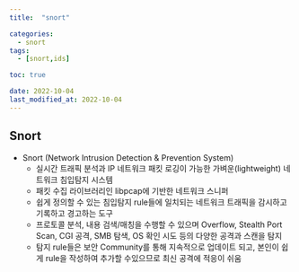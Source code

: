```yaml
---
title:  "snort" 

categories:
  - snort
tags:
  - [snort,ids]

toc: true

date: 2022-10-04
last_modified_at: 2022-10-04
---
```


## Snort

- Snort (Network Intrusion Detection & Prevention System)
  - 실시간 트래픽 분석과 IP 네트워크 패킷 로깅이 가능한 가벼운(lightweight) 네트워크 침입탐지 시스템
  - 패킷 수집 라이브러리인 libpcap에 기반한 네트워크 스니퍼
  - 쉽게 정의할 수 있는 침입탐지 rule들에 일치되는 네트워크 트래픽을 감시하고 기록하고 경고하는 도구
  - 프로토콜 분석, 내용 검색/매칭을 수행할 수 있으며 Overflow, Stealth Port Scan, CGI 공격, SMB 탐색, OS
    확인 시도 등의 다양한 공격과 스캔을 탐지
  - 탐지 rule들은 보안 Community를 통해 지속적으로 업데이트 되고, 본인이 쉽게 rule을 작성하여 추가할 수있으므로 최신 공격에 적응이 쉬움